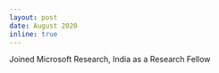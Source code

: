 ```yaml
---
layout: post
date: August 2020
inline: true
---
```


Joined Microsoft Research, India as a Research Fellow 
